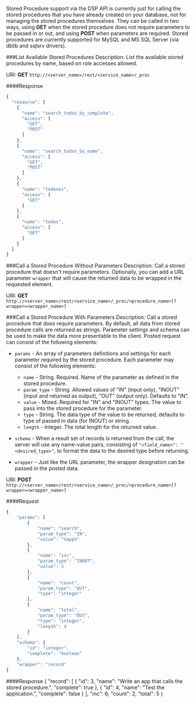 Stored Procedure support via the DSP API is currently just for calling the stored procedures that you have already created on your database, not for managing the stored procedures themselves. They can be called in two ways, using **GET** when the stored procedure does not require parameters to be passed in or out, and using **POST** when parameters are required. Stored procedures are currently supported for MySQL and MS SQL Server (via dblib and sqlsrv drivers). 

###List Available Stored Procedures
Description:  List the available stored procedures by name, based on role accesses allowed.

URI: **GET** `http://<server_name>/rest/<service_name>/_proc`

####Response
```javascript
{
  "resource": [
    {
      "name": "search_todos_by_complete",
      "access": [
        "GET",
        "POST"
      ]
    },
    {
      "name": "search_todos_by_name",
      "access": [
        "GET",
        "POST"
      ]
    },
    {
      "name": "todones",
      "access": [
        "GET"
      ]
    },
    {
      "name": "todos",
      "access": [
        "GET"
      ]
    }
  ]
}
```
###Call a Stored Procedure Without Parameters
Description: Call a stored procedure that doesn't require parameters. Optionally, you can add a URL parameter `wrapper` that will cause the returned data to be wrapped in the requested element.

URI: **GET** `http://<server_name>/rest/<service_name>/_proc/<procedure_name>[?wrapper=<wrapper_name>]`

###Call a Stored Procedure With Parameters
Description: Call a stored procedure that does require parameters. By default, all data from stored procedure calls are returned as strings. Parameter settings and schema can be used to make the data more presentable to the client. Posted request can consist of the following elements:

  * `params` - An array of parameters definitions and settings for each parameter required by the stored procedure. Each parameter may consist of the following elements:
    * `name` - String. Required. Name of the parameter as defined in the stored procedure.
    * `param_type` - String. Allowed values of "IN" (input only), "INOUT" (input and returned as output), "OUT" (output only).  Defaults to "IN".
    * `value` - Mixed. Required for "IN" and "INOUT" types. The value to pass into the stored procedure for the parameter.
    * `type` - String. The data type of the value to be returned, defaults to type of passed in data (for INOUT) or string.
    * `length` - Integer. The total length for the returned value.

  * `schema` - When a result set of records is returned from the call, the server will use any name-value pairs, consisting of `"<field_name>": "<desired_type>"`, to format the data to the desired type before returning.
  * `wrapper` - Just like the URL parameter, the wrapper designation can be passed in the posted data.


URI: **POST** `http://<server_name>/rest/<service_name>/_proc/<procedure_name>[?wrapper=<wrapper_name>]`

####Request
```javascript
{
    "params": [
        {
            "name": "search",
            "param_type": "IN",
            "value": "%app%"
        },
        {
            "name": "inc",
            "param_type": "INOUT",
            "value": 5
        },
        {
            "name": "count",
            "param_type": "OUT",
            "type": "integer"
        },
        {
            "name": "total",
            "param_type": "OUt",
            "type": "integer",
            "length": 4
        }
    ],
    "schema": {
        "id": "integer",
        "complete": "boolean"
    },
    "wrapper": "record"
}
```

####Response
{
  "record": [
    {
      "id": 3,
      "name": "Write an app that calls the stored procedure.",
      "complete": true
    },
    {
      "id": 4,
      "name": "Test the application.",
      "complete": false
    }
  ],
  "inc": 6,
  "count": 2,
  "total": 5
}

